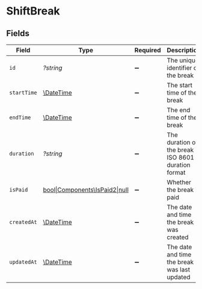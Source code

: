 # ShiftBreak


## Fields

| Field                                                             | Type                                                              | Required                                                          | Description                                                       | Example                                                           |
| ----------------------------------------------------------------- | ----------------------------------------------------------------- | ----------------------------------------------------------------- | ----------------------------------------------------------------- | ----------------------------------------------------------------- |
| `id`                                                              | *?string*                                                         | :heavy_minus_sign:                                                | The unique identifier of the break                                | break_123456789                                                   |
| `startTime`                                                       | [\DateTime](https://www.php.net/manual/en/class.datetime.php)     | :heavy_minus_sign:                                                | The start time of the break                                       | 2024-03-20T12:00:00Z                                              |
| `endTime`                                                         | [\DateTime](https://www.php.net/manual/en/class.datetime.php)     | :heavy_minus_sign:                                                | The end time of the break                                         | 2024-03-20T13:00:00Z                                              |
| `duration`                                                        | *?string*                                                         | :heavy_minus_sign:                                                | The duration of the break in ISO 8601 duration format             | PT1H                                                              |
| `isPaid`                                                          | [bool\|Components\IsPaid2\|null](../../Models/Components/IsPaid.md) | :heavy_minus_sign:                                                | Whether the break is paid                                         | true                                                              |
| `createdAt`                                                       | [\DateTime](https://www.php.net/manual/en/class.datetime.php)     | :heavy_minus_sign:                                                | The date and time the break was created                           | 2024-03-20T10:00:00Z                                              |
| `updatedAt`                                                       | [\DateTime](https://www.php.net/manual/en/class.datetime.php)     | :heavy_minus_sign:                                                | The date and time the break was last updated                      | 2024-03-20T10:00:00Z                                              |